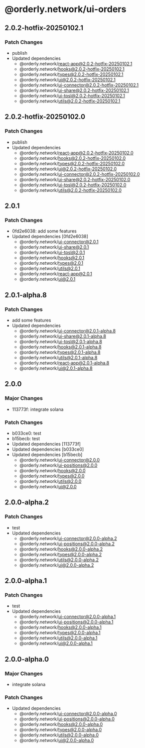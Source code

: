 # @orderly.network/ui-orders

## 2.0.2-hotfix-20250102.1

### Patch Changes

- publish
- Updated dependencies
  - @orderly.network/react-app@2.0.2-hotfix-20250102.1
  - @orderly.network/hooks@2.0.2-hotfix-20250102.1
  - @orderly.network/types@2.0.2-hotfix-20250102.1
  - @orderly.network/ui@2.0.2-hotfix-20250102.1
  - @orderly.network/ui-connector@2.0.2-hotfix-20250102.1
  - @orderly.network/ui-share@2.0.2-hotfix-20250102.1
  - @orderly.network/ui-tpsl@2.0.2-hotfix-20250102.1
  - @orderly.network/utils@2.0.2-hotfix-20250102.1

## 2.0.2-hotfix-20250102.0

### Patch Changes

- publish
- Updated dependencies
  - @orderly.network/react-app@2.0.2-hotfix-20250102.0
  - @orderly.network/hooks@2.0.2-hotfix-20250102.0
  - @orderly.network/types@2.0.2-hotfix-20250102.0
  - @orderly.network/ui@2.0.2-hotfix-20250102.0
  - @orderly.network/ui-connector@2.0.2-hotfix-20250102.0
  - @orderly.network/ui-share@2.0.2-hotfix-20250102.0
  - @orderly.network/ui-tpsl@2.0.2-hotfix-20250102.0
  - @orderly.network/utils@2.0.2-hotfix-20250102.0

## 2.0.1

### Patch Changes

- 0fd2e6038: add some features
- Updated dependencies [0fd2e6038]
  - @orderly.network/ui-connector@2.0.1
  - @orderly.network/ui-share@2.0.1
  - @orderly.network/ui-tpsl@2.0.1
  - @orderly.network/hooks@2.0.1
  - @orderly.network/types@2.0.1
  - @orderly.network/utils@2.0.1
  - @orderly.network/react-app@2.0.1
  - @orderly.network/ui@2.0.1

## 2.0.1-alpha.8

### Patch Changes

- add some features
- Updated dependencies
  - @orderly.network/ui-connector@2.0.1-alpha.8
  - @orderly.network/ui-share@2.0.1-alpha.8
  - @orderly.network/ui-tpsl@2.0.1-alpha.8
  - @orderly.network/hooks@2.0.1-alpha.8
  - @orderly.network/types@2.0.1-alpha.8
  - @orderly.network/utils@2.0.1-alpha.8
  - @orderly.network/react-app@2.0.1-alpha.8
  - @orderly.network/ui@2.0.1-alpha.8

## 2.0.0

### Major Changes

- 113773f: integrate solana

### Patch Changes

- b033ce0: test
- b15becb: test
- Updated dependencies [113773f]
- Updated dependencies [b033ce0]
- Updated dependencies [b15becb]
  - @orderly.network/ui-connector@2.0.0
  - @orderly.network/ui-positions@2.0.0
  - @orderly.network/hooks@2.0.0
  - @orderly.network/types@2.0.0
  - @orderly.network/utils@2.0.0
  - @orderly.network/ui@2.0.0

## 2.0.0-alpha.2

### Patch Changes

- test
- Updated dependencies
  - @orderly.network/ui-connector@2.0.0-alpha.2
  - @orderly.network/ui-positions@2.0.0-alpha.2
  - @orderly.network/hooks@2.0.0-alpha.2
  - @orderly.network/types@2.0.0-alpha.2
  - @orderly.network/utils@2.0.0-alpha.2
  - @orderly.network/ui@2.0.0-alpha.2

## 2.0.0-alpha.1

### Patch Changes

- test
- Updated dependencies
  - @orderly.network/ui-connector@2.0.0-alpha.1
  - @orderly.network/ui-positions@2.0.0-alpha.1
  - @orderly.network/hooks@2.0.0-alpha.1
  - @orderly.network/types@2.0.0-alpha.1
  - @orderly.network/utils@2.0.0-alpha.1
  - @orderly.network/ui@2.0.0-alpha.1

## 2.0.0-alpha.0

### Major Changes

- integrate solana

### Patch Changes

- Updated dependencies
  - @orderly.network/ui-connector@2.0.0-alpha.0
  - @orderly.network/ui-positions@2.0.0-alpha.0
  - @orderly.network/hooks@2.0.0-alpha.0
  - @orderly.network/types@2.0.0-alpha.0
  - @orderly.network/utils@2.0.0-alpha.0
  - @orderly.network/ui@2.0.0-alpha.0
